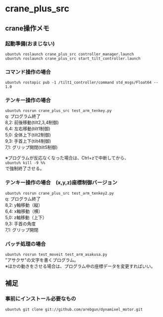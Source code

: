 # crane_plus_src
  
## crane操作メモ
  
### 起動準備(おまじない)
`ubuntu% roslaunch crane_plus_src controller_manager.launch`  
`ubuntu% roslaunch crane_plus_src start_tilt_controller.launch`  
  
  
### コマンド操作の場合
`ubuntu% rostopic pub -1 /tilt1_controller/command std_msgs/Float64 -- 1.0`  
  
  
### テンキー操作の場合　
`ubuntu% rosrun crane_plus_src test_arm_tenkey.py`  
  q: プログラム終了  
  8,2: 前後移動(tilt2,3,4制御)  
  6,4: 左右移動(tilt1制御)  
  5,0: 全体上下(tilt2制御)  
  9,3: 手首上下(tilt4制御)  
  7,1: グリップ開閉(tilt5制御)  
  
※プログラムが反応なくなった場合は、Ctrl+zで中断してから、  
  `ubuntu% kill -9 %%`  
  で強制終了させる。  
  

### テンキー操作の場合　(x,y,z)座標制御バージョン
`ubuntu% rosrun crane_plus_src test_arm_tenkey2.py`  
  q: プログラム終了  
  8,2: y軸移動（縦）  
  6,4: x軸移動（横）  
  5,0: z軸移動（上下）  
  9,3: 手首の角度   
  7,1: グリップ開閉   
  
  
### バッチ処理の場合
`ubuntu% rosrun test_moveit test_arm_asakusa.py`  
"アサクサ"の文字を書くプログラム。  
※ほかの動きをさせる場合は、プログラム中の座標データを変更すればいい。  
  
  
## 補足
### 事前にインストール必要なもの
`ubuntu% git clone git://github.com/arebgun/dynamixel_motor.git`  
